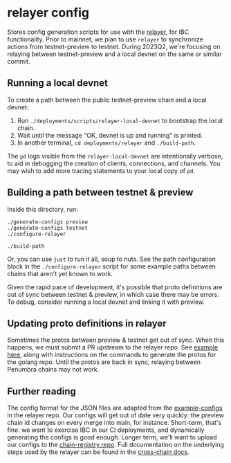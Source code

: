 # relayer config

Stores config generation scripts for use with the [relayer](https://github.com/cosmos/relayer),
for IBC functionality. Prior to mainnet, we plan to use `relayer` to synchronize actions
from testnet-preview to testnet. During 2023Q2, we're focusing on relaying between
testnet-preview and a local devnet on the same or similar commit.

## Running a local devnet
To create a path between the public testnet-preview chain and a local devnet:

1. Run `./deployments/scripts/relayer-local-devnet` to bootstrap the local chain.
2. Wait until the message "OK, devnet is up and running" is printed.
3. In another terminal, `cd deployments/relayer` and  `./build-path`.

The `pd` logs visible from the `relayer-local-devnet` are intentionally verbose,
to aid in debugging the creation of clients, connections, and channels. You may
wish to add more tracing statements to your local copy of `pd`.

## Building a path between testnet & preview
Inside this directory, run:

```
./generate-configs preview
./generate-configs testnet
./configure-relayer

./build-path
```
Or, you can use `just` to run it all, soup to nuts. See the path configuration
block in the `./configure-relayer` script for some example paths between chains
that aren't yet known to work.

Given the rapid pace of development, it's possible that proto definitions
are out of sync between testnet & preview, in which case there may be errors.
To debug, consider running a local devnet and linking it with preview.

## Updating proto definitions in relayer
Sometimes the protos between preview & testnet get out of sync. When this happens,
we must submit a PR upstream to the relayer repo. See [example here](https://github.com/cosmos/relayer/pull/1170),
along with instructions on the commands to generate the protos for the golang repo.
Until the protos are back in sync, relaying between Penumbra chains may not work.

## Further reading
The config format for the JSON files are adapted from the [example-configs](https://github.com/cosmos/relayer/tree/main/docs/example-configs)
in the relayer repo. Our configs will get out of date very quickly: the preview chain id changes
on every merge into main, for instance. Short-term, that's fine: we want to exercise IBC
in our CI deployments, and dynamically generating the configs is good enough. Longer term, we'll want
to upload our configs to the [chain-registry repo](https://github.com/cosmos/chain-registry).
Full documentation on the underlying steps used by the relayer can be found in the
[cross-chain docs](https://github.com/cosmos/relayer/blob/main/docs/create-path-across-chain.md).
